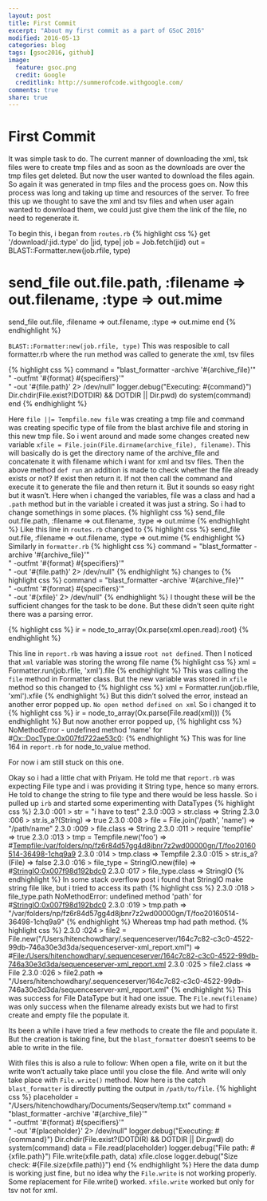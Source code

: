 ```yaml
---
layout: post
title: First Commit
excerpt: "About my first commit as a part of GSoC 2016"
modified: 2016-05-13
categories: blog
tags: [gsoc2016, github]
image:
  feature: gsoc.png
  credit: Google
  creditlink: http://summerofcode.withgoogle.com/
comments: true
share: true
---
```


# First Commit
It was simple task to do. The current manner of downloading the xml, tsk files were to create tmp files and as soon as the downloads are over the tmp files get deleted. But now the user wanted to download the files again. So again it was generated in tmp files and the process goes on.
Now this process was long and taking up time and resources of the server. To free this up we thought to save the xml and tsv files and when user again wanted to download them, we could just give them the link of the file, no need to regenerate it.

To begin this, i began from `routes.rb`
{% highlight css %}
get '/download/:jid.:type' do |jid, type|
  job = Job.fetch(jid)
  out = BLAST::Formatter.new(job.rfile, type)
  # send_file out.file.path, :filename => out.filename, :type => out.mime
  send_file out.file, :filename => out.filename, :type => out.mime
end
{% endhighlight %}

`BLAST::Formatter:new(job.rfile, type)`  This was resposible to call formatter.rb where the run method was called to generate the xml, tsv files

{% highlight css %}
command =
 "blast_formatter -archive '#{archive_file}'" \
 " -outfmt '#{format} #{specifiers}'" \
 " -out '#{file.path}' 2> /dev/null"
logger.debug("Executing: #{command}")
Dir.chdir(File.exist?(DOTDIR) && DOTDIR || Dir.pwd) do
 system(command)
end
{% endhighlight %}

Here `file ||= Tempfile.new file` was creating a tmp file and command was creating specific type of file from the blast archive file and storing in this new tmp file.
So i went around and made some changes
created new variable `xfile = File.join(File.dirname(archive_file), filename)`. This will basically do is get the directory name of the archive_file and concatenate it with filename which i want for xml and tsv files.
Then the above method `def run` an addition is made to check whether the file already exists or not? If exist then return it. If not then call the command and execute it to generate the file and then return it.
But it sounds so easy right but it wasn’t.
Here when i changed the variables, file was a class and had a `.path` method but in the variable i created it was just a string. So i had to change  somethings in some places.
{% highlight css %}
send_file out.file.path, :filename => out.filename, :type => out.mime
{% endhighlight %}
Like this line in `routes.rb` changed to
{% highlight css %}
send_file out.file, :filename => out.filename, :type => out.mime
{% endhighlight %}
Similarly in `formatter.rb`
{% highlight css %}
command =
          "blast_formatter -archive '#{archive_file}'" \
          " -outfmt '#{format} #{specifiers}'" \
          " -out '#{file.path}’ 2> /dev/null"
{% endhighlight %}
changes to
{% highlight css %}
command =
          "blast_formatter -archive '#{archive_file}'" \
          " -outfmt '#{format} #{specifiers}'" \
          " -out '#{xfile}' 2> /dev/null"
{% endhighlight %}
I thought these will be the sufficient changes for the task to be done.
But these didn’t seen quite right there was a parsing error.

{% highlight css %}
ir = node_to_array(Ox.parse(xml.open.read).root)
{% endhighlight %}

This line in `report.rb` was having a issue `root not defined`. Then I noticed that `xml` variable was storing the wrong file name
{% highlight css %}
xml = Formatter.run(job.rfile, 'xml').file
{% endhighlight %}
This was calling the `file` method in Formatter class. But the new variable was stored in `xfile` method so this changed to
{% highlight css %}
xml = Formatter.run(job.rfile, 'xml').xfile
{% endhighlight %}
But this didn’t solved the error, instead an another error popped up.
`No open method defined on xml`
So i changed it to
{% highlight css %}
ir = node_to_array(Ox.parse(File.read(xml)))
{% endhighlight %}
But now another error popped up,
{% highlight css %}
NoMethodError - undefined method 'name' for #<Ox::DocType:0x007fd722ae53c0>:
{% endhighlight %}
This was for line 164 in `report.rb` for node_to_value method.

For now i am still stuck on this one.

Okay so i had a little chat with Priyam. He told me that `report.rb` was expecting File type and i was providing it String type, hence so many errors. He told to change the string to file type and there would be less hassle.
So i pulled up `irb` and started some experimenting with DataTypes
{% highlight css %}
2.3.0 :001 > str = "i have to test"
2.3.0 :003 > str.class
 => String
2.3.0 :006 > str.is_a?(String)
 => true
2.3.0 :008 > file = File.join('/path', 'name')
 => "/path/name"
2.3.0 :009 > file.class
 => String
2.3.0 :011 > require 'tempfile'
 => true
2.3.0 :013 > tmp = Tempfile.new('foo')
 => #<Tempfile:/var/folders/np/fz6r84d57gg4d8jbnr7z2wd00000gn/T/foo20160514-36498-1chq9a9>
2.3.0 :014 > tmp.class
 => Tempfile
2.3.0 :015 > str.is_a?(File)
 => false
2.3.0 :016 > file_type = StringIO.new(file)
 => #<StringIO:0x007f98d192bdc0>
2.3.0 :017 > file_type.class
 => StringIO
{% endhighlight %}
In some stack overflow post i found that StringIO make string file like, but i tried to access its path
{% highlight css %}
2.3.0 :018 > file_type.path
NoMethodError: undefined method 'path' for #<StringIO:0x007f98d192bdc0>
2.3.0 :019 > tmp.path
 => "/var/folders/np/fz6r84d57gg4d8jbnr7z2wd00000gn/T/foo20160514-36498-1chq9a9"
{% endhighlight %}
Whereas tmp had path method.
{% highlight css %}
2.3.0 :024 > file2 = File.new("/Users/hitenchowdhary/.sequenceserver/164c7c82-c3c0-4522-99db-746a30e3d3da/sequenceserver-xml_report.xml")
 => #<File:/Users/hitenchowdhary/.sequenceserver/164c7c82-c3c0-4522-99db-746a30e3d3da/sequenceserver-xml_report.xml>
2.3.0 :025 > file2.class
 => File
2.3.0 :026 > file2.path
 => "/Users/hitenchowdhary/.sequenceserver/164c7c82-c3c0-4522-99db-746a30e3d3da/sequenceserver-xml_report.xml"
{% endhighlight %}
This was success for File DataType but it had one issue. The `File.new(filename)` was only success when the filename already exists but we had to first create and empty file the populate it.

Its been a while i have tried a few methods to create the file and populate it. But the creation is taking fine, but the `blast_formatter` doesn’t seems to be able to write in the file.

With files this is also a rule to follow: When open a file, write on it but the write won’t actually take place until you close the file. And write will only take place with `File.write()` method. Now here is the catch `blast_formatter` is directly putting the output in `/path/to/file`.
{% highlight css %}
placeholder = "/Users/hitenchowdhary/Documents/Seqserv/temp.txt"
  command =
   "blast_formatter -archive '#{archive_file}'" \
   " -outfmt '#{format} #{specifiers}'" \
   " -out '#{placeholder}' 2> /dev/null"
  logger.debug("Executing: #{command}")
  Dir.chdir(File.exist?(DOTDIR) && DOTDIR || Dir.pwd) do
   system(command)
   data = File.read(placeholder)
   logger.debug("File path: #{xfile.path}")
   File.write(xfile.path, data)
   xfile.close
   logger.debug("Size check: #{File.size(xfile.path)}")
  end
{% endhighlight %}
Here the data dump is working just fine, but no idea why the `File.write` is not working properly.
Some replacement for File.write() worked. `xfile.write` worked but only for tsv not for xml.

